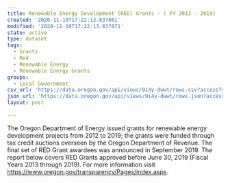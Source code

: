 ```yaml
---
title: Renewable Energy Development (RED) Grants - ( FY 2013 - 2019)
created: '2020-11-10T17:22:13.837861'
modified: '2020-11-10T17:22:13.837871'
state: active
type: dataset
tags:
  - Grants
  - Red
  - Renewable Energy
  - Renewable Energy Grants
groups:
  - Local Government
csv_url: 'https://data.oregon.gov/api/views/9i4y-dwwt/rows.csv?accessType=DOWNLOAD'
json_url: 'https://data.oregon.gov/api/views/9i4y-dwwt/rows.json?accessType=DOWNLOAD'
layout: post

---
```

The Oregon Department of Energy issued grants for renewable energy development projects from 2012 to 2019; the grants were funded through tax credit auctions overseen by the Oregon Department of Revenue. The final set of RED Grant awardees was announced in September 2019. The report below covers RED Grants approved before June 30, 2019 (Fiscal Years 2013 through 2019). For more information visit https://www.oregon.gov/transparency/Pages/index.aspx.
